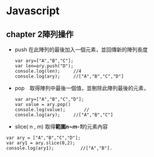 # Javascript 

## chapter 2陣列操作

- push   在此陣列的最後加入一個元素，並回傳新的陣列長度

  ```
  var ary=["A","B","C"];
  var len=ary.push("D");
  console.log(len);		//4
  console.log(ary);		//["A","B","C","D"]
  ```

  

- pop　取得陣列中最後一個值，並刪除此陣列最後的元素，

  ```
  var ary=["A","B","C","D"];
  var value = ary.pop()
  console.log(value);		//
  console.log(ary);		//["A","B","C"]
  ```

  

- slice( n , m)   取得**範圍*****n~m-1***的元素內容

```
var ary = ["A","B","C","D"];
var ary1 = ary.slice(0,2);
console.log(ary1);			//["A","B"].
```

